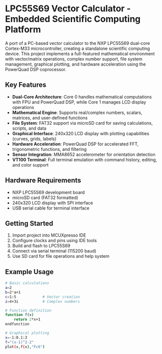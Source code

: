 # LPC55S69 Vector Calculator - Embedded Scientific Computing Platform

A port of a PC-based vector calculator to the NXP LPC55S69 dual-core Cortex-M33 microcontroller, creating a standalone scientific computing device. This project implements a full-featured mathematical environment with vector/matrix operations, complex number support, file system management, graphical plotting, and hardware acceleration using the PowerQuad DSP coprocessor.

## Key Features
- **Dual-Core Architecture**: Core 0 handles mathematical computations with FPU and PowerQuad DSP, while Core 1 manages LCD display operations
- **Mathematical Engine**: Supports real/complex numbers, scalars, matrices, and user-defined functions
- **File System**: FAT32 support via microSD card for saving calculations, scripts, and data
- **Graphical Interface**: 240x320 LCD display with plotting capabilities (curves, grids, labels)
- **Hardware Acceleration**: PowerQuad DSP for accelerated FFT, trigonometric functions, and filtering
- **Sensor Integration**: MMA8652 accelerometer for orientation detection
- **VT100 Terminal**: Full terminal emulation with command history, editing, and color support


## Hardware Requirements
- NXP LPC55S69 development board
- microSD card (FAT32 formatted)
- 240x320 LCD display with SPI interface
- USB serial cable for terminal interface

## Getting Started
1. Import project into MCUXpresso IDE
2. Configure clocks and pins using IDE tools
3. Build and flash to LPC55S69
4. Connect via serial terminal (115200 baud)
5. Use SD card for file operations and help system

## Example Usage
```bash
# Basic calculations
a=2
b=2*a+1
c=1:5            # Vector creation
z=4+3i           # Complex numbers

# Function definition
function f(x)
    return 2*x+1
endfunction

# Graphical plotting
x=-1:0.1:3
f="(x-1)^2-2"
plot(x,f(x),"Fc6")


